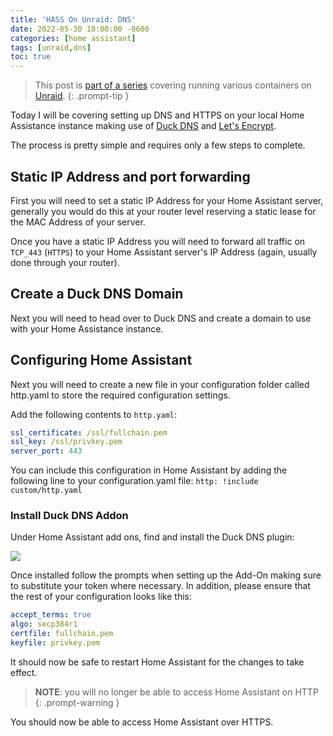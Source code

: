 ```yaml
---
title: 'HASS On Unraid: DNS'
date: 2022-05-30 18:00:00 -0600
categories: [home assistant]
tags: [unraid,dns]
toc: true
---
```


> This post is [part of a series](https://www.richardn.ca/series/#unraid-containers-2022) covering running various containers on [Unraid](https://unraid.net/).
{: .prompt-tip }

Today I will be covering setting up DNS and HTTPS on your local Home Assistance instance making use of [Duck DNS](https://www.duckdns.org/) and [Let's Encrypt](https://letsencrypt.org/).

The process is pretty simple and requires only a few steps to complete.

## Static IP Address and port forwarding
First you will need to set a static IP Address for your Home Assistant server, generally you would do this at your router level reserving a static lease for the MAC Address of your server.

Once you have a static IP Address you will need to forward all traffic on `TCP_443` (`HTTPS`) to your Home Assistant server's IP Address (again, usually done through your router).

## Create a Duck DNS Domain
Next you will need to head over to Duck DNS and create a domain to use with your Home Assistance instance.

## Configuring Home Assistant
Next you will need to create a new file in your configuration folder called http.yaml to store the required configuration settings.

Add the following contents to `http.yaml`:

```yaml
ssl_certificate: /ssl/fullchain.pem
ssl_key: /ssl/privkey.pem
server_port: 443
```

You can include this configuration in Home Assistant by adding the following line to your configuration.yaml file: `http: !include custom/http.yaml`

### Install Duck DNS Addon
Under Home Assistant add ons, find and install the Duck DNS plugin:

![](/assets/img/2022/2022-05-30/010.png)

Once installed follow the prompts when setting up the Add-On making sure to substitute your token where necessary. In addition, please ensure that the rest of your configuration looks like this:

```yaml
accept_terms: true
algo: secp384r1
certfile: fullchain.pem
keyfile: privkey.pem
```

It should now be safe to restart Home Assistant for the changes to take effect.

> **NOTE**: you will no longer be able to access Home Assistant on HTTP
{: .prompt-warning }

You should now be able to access Home Assistant over HTTPS.

